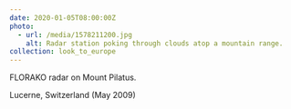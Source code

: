 ```yaml
---
date: 2020-01-05T08:00:00Z
photo:
  - url: /media/1578211200.jpg
    alt: Radar station poking through clouds atop a mountain range.
collection: look_to_europe
---
```

FLORAKO radar on Mount Pilatus.

Lucerne, Switzerland (May 2009)
